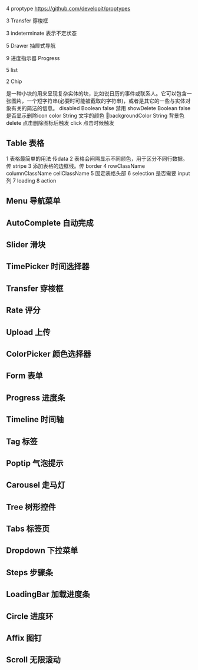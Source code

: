 4 proptype https://github.com/developit/proptypes

3 Transfer 穿梭框


3 indeterminate 表示不定状态

5 Drawer 抽屉式导航

9 进度指示器 Progress

5 list

2 Chip

是一种小块的用来呈现复杂实体的块，比如说日历的事件或联系人。它可以包含一张图片，一个短字符串(必要时可能被截取的字符串)，或者是其它的一些与实体对象有关的简洁的信息。
disabled    Boolean false   禁用
showDelete  Boolean false   是否显示删除icon
color   String      文字的颜色
backgroundColor    String      背景色
delete  点击删除图标后触发
click   点击时候触发



## Table 表格

1 表格最简单的用法 传data
2 表格会间隔显示不同颜色，用于区分不同行数据。传 stripe
3 添加表格的边框线。传 border
4 rowClassName columnClassName cellClassName
5 固定表格头部
6 selection 是否需要 input 列
7 loading
8 action


## Menu 导航菜单

## AutoComplete 自动完成

## Slider 滑块

## TimePicker 时间选择器

## Transfer 穿梭框

## Rate 评分

## Upload 上传

## ColorPicker 颜色选择器

## Form 表单

## Progress 进度条

## Timeline 时间轴

## Tag 标签

## Poptip 气泡提示

## Carousel 走马灯

## Tree 树形控件

## Tabs 标签页

## Dropdown 下拉菜单

## Steps 步骤条

## LoadingBar 加载进度条

## Circle 进度环

## Affix 图钉

## Scroll 无限滚动